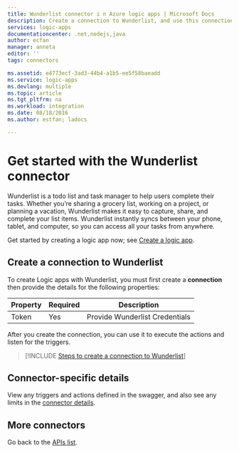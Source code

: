 ```yaml
---
title: Wunderlist connector i n Azure logic apps | Microsoft Docs
description: Create a connection to Wunderlist, and use this connection to build your workflow in logic apps.
services: logic-apps
documentationcenter: .net,nodejs,java
author: ecfan
manager: anneta
editor: ''
tags: connectors

ms.assetid: e4773ecf-3ad3-44b4-a1b5-ee5f58baeadd
ms.service: logic-apps
ms.devlang: multiple
ms.topic: article
ms.tgt_pltfrm: na
ms.workload: integration
ms.date: 08/18/2016
ms.author: estfan; ladocs

---
```

# Get started with the Wunderlist connector
Wunderlist is a todo list and task manager to help users complete their tasks.  Whether you’re sharing a grocery list, working on a project, or planning a vacation, Wunderlist makes it easy to capture, share, and complete your list items. Wunderlist instantly syncs between your phone, tablet, and computer, so you can access all your tasks from anywhere.

Get started by creating a logic app now; see [Create a logic app](../logic-apps/quickstart-create-first-logic-app-workflow.md).

## Create a connection to Wunderlist
To create Logic apps with Wunderlist, you must first create a **connection** then provide the details for the following properties:

| Property | Required | Description |
| --- | --- | --- |
| Token |Yes |Provide Wunderlist Credentials |

After you create the connection, you can use it to execute the actions and listen for the triggers.

> [!INCLUDE [Steps to create a connection to Wunderlist](../../includes/connectors-create-api-wunderlist.md)]
> 

## Connector-specific details

View any triggers and actions defined in the swagger, and also see any limits in the [connector details](/connectors/wunderlist/).

## More connectors
Go back to the [APIs list](apis-list.md).